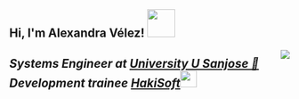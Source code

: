 <h2> Hi, I'm Alexandra Vélez! <img src="https://github.com/AlexandraVelezG11/AlexandraVelezG11-/assets/155500061/7433c089-466f-4a04-b861-dc02499f5351" width="50">
</h2><img align='right' src="https://github.com/AlexandraVelezG11/AlexandraVelezG11-/assets/155500061/95cd951c-38ea-44b1-997b-55220943dd4a">

<h2> <p><em>Systems Engineer at <a href="https://sitio.usanjose.edu.co/">University U Sanjose 👋 </a></br>Development trainee <a href="https://www.hakisoft.com/">HakiSoft</a><img src="https://media.giphy.com/media/WUlplcMpOCEmTGBtBW/giphy.gif" width="30"> 
</em></p>

